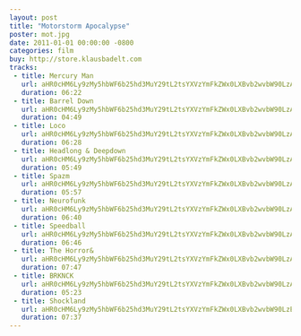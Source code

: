 ```yaml
---
layout: post
title: "Motorstorm Apocalypse"
poster: mot.jpg
date: 2011-01-01 00:00:00 -0800
categories: film
buy: http://store.klausbadelt.com
tracks:
 - title: Mercury Man
   url: aHR0cHM6Ly9zMy5hbWF6b25hd3MuY29tL2tsYXVzYmFkZWx0LXBvb2wvbW90LzAxIE1lcmN1cnkgTWFuLm1wMw==
   duration: 06:22
 - title: Barrel Down
   url: aHR0cHM6Ly9zMy5hbWF6b25hd3MuY29tL2tsYXVzYmFkZWx0LXBvb2wvbW90LzAyIEJhcnJlbCBEb3duLm1wMw==
   duration: 04:49
 - title: Loco
   url: aHR0cHM6Ly9zMy5hbWF6b25hd3MuY29tL2tsYXVzYmFkZWx0LXBvb2wvbW90LzAzIExvY28ubXAz
   duration: 06:28
 - title: Headlong & Deepdown
   url: aHR0cHM6Ly9zMy5hbWF6b25hd3MuY29tL2tsYXVzYmFkZWx0LXBvb2wvbW90LzA0IEhlYWRsb25nICYgRGVlcGRvd24ubXAz
   duration: 05:49
 - title: Spazm
   url: aHR0cHM6Ly9zMy5hbWF6b25hd3MuY29tL2tsYXVzYmFkZWx0LXBvb2wvbW90LzA1IFNwYXptLm1wMw==
   duration: 05:57
 - title: Neurofunk
   url: aHR0cHM6Ly9zMy5hbWF6b25hd3MuY29tL2tsYXVzYmFkZWx0LXBvb2wvbW90LzA2IE5ldXJvZnVuay5tcDM=
   duration: 06:40
 - title: Speedball
   url: aHR0cHM6Ly9zMy5hbWF6b25hd3MuY29tL2tsYXVzYmFkZWx0LXBvb2wvbW90LzA3IFNwZWVkYmFsbC5tcDM=
   duration: 06:46
 - title: The Horror&
   url: aHR0cHM6Ly9zMy5hbWF6b25hd3MuY29tL2tsYXVzYmFkZWx0LXBvb2wvbW90LzA4IFRoZSBIb3Jyb3ImLm1wMw==
   duration: 07:47
 - title: BRKNCK
   url: aHR0cHM6Ly9zMy5hbWF6b25hd3MuY29tL2tsYXVzYmFkZWx0LXBvb2wvbW90LzA5IEJSS05DSy5tcDM=
   duration: 05:23
 - title: Shockland
   url: aHR0cHM6Ly9zMy5hbWF6b25hd3MuY29tL2tsYXVzYmFkZWx0LXBvb2wvbW90LzEwIFNob2NrbGFuZC5tcDM=
   duration: 07:37
---
```

